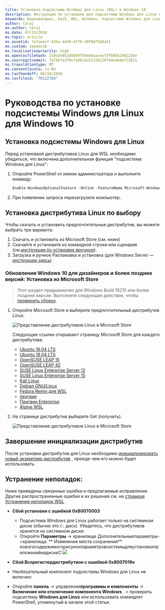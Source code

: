 ```yaml
---
title: Установка подсистемы Windows для Linux (WSL) в Windows 10
description: Инструкции по установке для подсистемы Windows для Linux в Windows 10.
keywords: Башонвиндовс, bash, WSL, Windows, подсистема Windows для Linux, виндовссубсистем, Ubuntu, Debian, SUSE, Windows 10, install
author: taraj
ms.author: taraj
ms.date: 07/23/2018
ms.topic: article
ms.assetid: 7afaeacf-435a-4e58-bff0-a9f0d75b8a51
ms.custom: seodec18
ms.localizationpriority: high
ms.openlocfilehash: 218e3e652d0849f944e8aaceef3fb954294222be
ms.sourcegitcommit: 7af6b7a3f8cfa66cb25115bc26f44aa64ef22811
ms.translationtype: MT
ms.contentlocale: ru-RU
ms.lasthandoff: 08/28/2019
ms.locfileid: "70122768"
---
```

# <a name="windows-subsystem-for-linux-installation-guide-for-windows-10"></a>Руководства по установке подсистемы Windows для Linux для Windows 10

## <a name="install-the-windows-subsystem-for-linux"></a>Установка подсистемы Windows для Linux

Перед установкой дистрибутивов Linux для WSL необходимо убедиться, что включена дополнительная функция "подсистема Windows для Linux":

1. Откройте PowerShell от имени администратора и выполните команду:
    ```powershell
    Enable-WindowsOptionalFeature -Online -FeatureName Microsoft-Windows-Subsystem-Linux
    ```

2. При появлении запроса перезагрузите компьютер.

## <a name="install-your-linux-distribution-of-choice"></a>Установка дистрибутива Linux по выбору
Чтобы скачать и установить предпочтительные дистрибутив, вы можете выбрать три варианта:
1. Скачать и установить из Microsoft Store (см. ниже)
1. Скачайте и установите из командной строки или сценария (см.[инструкции по установке вручную](install-manual.md)).
1. Загрузка и ручное Распаковка и установка (для Windows Server — [инструкции здесь](install-on-server.md))

### <a name="windows-10-fall-creators-update-and-later-install-from-the-microsoft-store"></a>Обновления Windows 10 для дизайнеров и более поздних версий: Установка из Microsoft Store

> Этот раздел предназначен для Windows Build 16215 или более поздней версии.  Выполните следующие действия, чтобы [проверить сборку](troubleshooting.md#check-your-build-number). 

1. Откройте Microsoft Store и выберите предпочтительный дистрибутив Linux.

    ![Представление дистрибутивов Linux в Microsoft Store](media/store.png)

    Следующие ссылки открывают страницу Microsoft Store для каждого дистрибутива:

    * [Ubuntu 16,04 LTS](https://www.microsoft.com/store/apps/9pjn388hp8c9)
    * [Ubuntu 18,04 LTS](https://www.microsoft.com/store/apps/9N9TNGVNDL3Q)
    * [OpenSUSE LEAP 15](https://www.microsoft.com/store/apps/9n1tb6fpvj8c)
    * [OpenSUSE LEAP 42](https://www.microsoft.com/store/apps/9njvjts82tjx)
    * [SUSE Linux Enterprise Server 12](https://www.microsoft.com/store/apps/9p32mwbh6cns)
    * [SUSE Linux Enterprise Server 15](https://www.microsoft.com/store/apps/9pmw35d7fnlx)
    * [Kali Linux](https://www.microsoft.com/store/apps/9PKR34TNCV07)
    * [Debian GNU/Linux](https://www.microsoft.com/store/apps/9MSVKQC78PK6)
    * [Fedora Remix для WSL](https://www.microsoft.com/store/apps/9n6gdm4k2hnc)
    * [пенгвин](https://www.microsoft.com/store/apps/9NV1GV1PXZ6P)
    * [Пенгвин Enterprise](https://www.microsoft.com/store/apps/9N8LP0X93VCP)
    * [Alpine WSL](https://www.microsoft.com/store/apps/9p804crf0395)

1. На странице дистрибутив выберите Get (получить).

    ![Представление дистрибутивов Linux в Microsoft Store](media/UbuntuStore.png)

## <a name="complete-initialization-of-your-distro"></a>Завершение инициализации дистрибутив
После установки дистрибутив для Linux необходимо [инициализировать новый экземпляр дистрибутив](initialize-distro.md) , прежде чем его можно будет использовать.

## <a name="troubleshooting"></a>Устранение неполадок: 

Ниже приведены связанные ошибки и предлагаемые исправления. Другие распространенные ошибки и их решения см. на [странице Устранение неполадок WSL](troubleshooting.md) .

* **Сбой установки с ошибкой 0x80070003**
    * Подсистема Windows для Linux работает только на системном диске (обычно это `C:` диск). Убедитесь, что дистрибутивов хранятся на системном диске:  
    * Откройте **Параметры** -> хранилище Дополнительныепараметры->хранилища: ** Изменение места сохранения**
    новогосодержимогорисунокпараметровсистемыдляустановкиприложенийнадискеC:![](media/AppStorage.png)
    
    
 * **Сбой Вслрегистердистрибутион с ошибкой 0x8007019e**   
  * Необязательный компонент подсистемы Windows для Linux не включен: 
   * Откройте **панель** -> управления**программы и компоненты** -> **Включение или отключение компонента Windows** . > проверить подсистему **Windows для Linux** или использовать командлет PowerShell, упомянутый в начале этой статьи.
